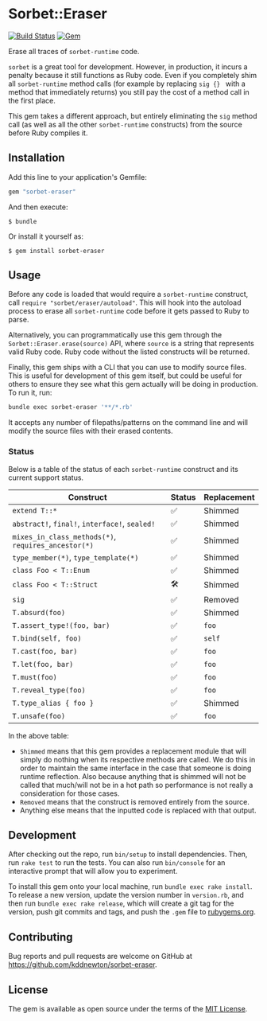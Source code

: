# Sorbet::Eraser

[![Build Status](https://github.com/kddnewton/sorbet-eraser/workflows/Main/badge.svg)](https://github.com/kddnewton/sorbet-eraser/actions)
[![Gem](https://img.shields.io/gem/v/sorbet-eraser.svg)](https://rubygems.org/gems/sorbet-eraser)

Erase all traces of `sorbet-runtime` code.

`sorbet` is a great tool for development. However, in production, it incurs a penalty because it still functions as Ruby code. Even if you completely shim all `sorbet-runtime` method calls (for example by replacing `sig {} ` with a method that immediately returns) you still pay the cost of a method call in the first place.

This gem takes a different approach, but entirely eliminating the `sig` method call (as well as all the other `sorbet-runtime` constructs) from the source before Ruby compiles it.

## Installation

Add this line to your application's Gemfile:

```ruby
gem "sorbet-eraser"
```

And then execute:

    $ bundle

Or install it yourself as:

    $ gem install sorbet-eraser

## Usage

Before any code is loaded that would require a `sorbet-runtime` construct, call `require "sorbet/eraser/autoload"`. This will hook into the autoload process to erase all `sorbet-runtime` code before it gets passed to Ruby to parse.

Alternatively, you can programmatically use this gem through the `Sorbet::Eraser.erase(source)` API, where `source` is a string that represents valid Ruby code. Ruby code without the listed constructs will be returned.

Finally, this gem ships with a CLI that you can use to modify source files. This is useful for development of this gem itself, but could be useful for others to ensure they see what this gem actually will be doing in production. To run it, run:

```sh
bundle exec sorbet-eraser '**/*.rb'
```

It accepts any number of filepaths/patterns on the command line and will modify the source files with their erased contents.

### Status

Below is a table of the status of each `sorbet-runtime` construct and its current support status.

| Construct                                           | Status | Replacement |
| --------------------------------------------------- | ------ | ----------- |
| `extend T::*`                                       | ✅     | Shimmed     |
| `abstract!`, `final!`, `interface!`, `sealed!`      | ✅     | Shimmed     |
| `mixes_in_class_methods(*)`, `requires_ancestor(*)` | ✅     | Shimmed     |
| `type_member(*)`, `type_template(*)`                | ✅     | Shimmed     |
| `class Foo < T::Enum`                               | ✅     | Shimmed     |
| `class Foo < T::Struct`                             | 🛠     | Shimmed     |
| `sig`                                               | ✅     | Removed     |
| `T.absurd(foo)`                                     | ✅     | Shimmed     |
| `T.assert_type!(foo, bar)`                          | ✅     | `foo`       |
| `T.bind(self, foo)`                                 | ✅     | `self`      |
| `T.cast(foo, bar)`                                  | ✅     | `foo`       |
| `T.let(foo, bar)`                                   | ✅     | `foo`       |
| `T.must(foo)`                                       | ✅     | `foo`       |
| `T.reveal_type(foo)`                                | ✅     | `foo`       |
| `T.type_alias { foo }`                              | ✅     | Shimmed     |
| `T.unsafe(foo)`                                     | ✅     | `foo`       |

In the above table:

* `Shimmed` means that this gem provides a replacement module that will simply do nothing when its respective methods are called. We do this in order to maintain the same interface in the case that someone is doing runtime reflection. Also because anything that is shimmed will not be called that much/will not be in a hot path so performance is not really a consideration for those cases.
* `Removed` means that the construct is removed entirely from the source.
* Anything else means that the inputted code is replaced with that output.

## Development

After checking out the repo, run `bin/setup` to install dependencies. Then, run `rake test` to run the tests. You can also run `bin/console` for an interactive prompt that will allow you to experiment.

To install this gem onto your local machine, run `bundle exec rake install`. To release a new version, update the version number in `version.rb`, and then run `bundle exec rake release`, which will create a git tag for the version, push git commits and tags, and push the `.gem` file to [rubygems.org](https://rubygems.org).

## Contributing

Bug reports and pull requests are welcome on GitHub at https://github.com/kddnewton/sorbet-eraser.

## License

The gem is available as open source under the terms of the [MIT License](https://opensource.org/licenses/MIT).

